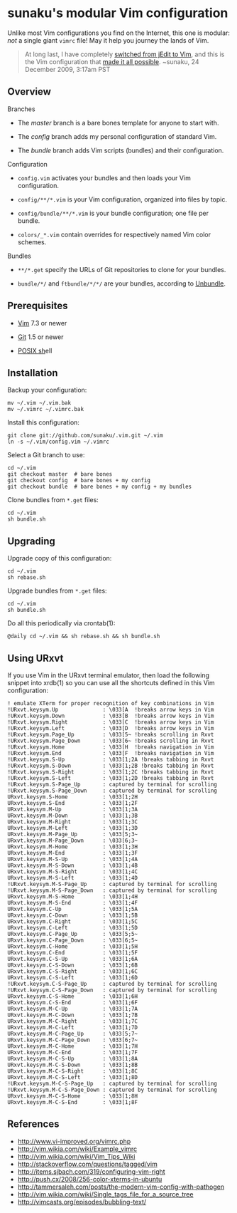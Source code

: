 # sunaku's modular Vim configuration

Unlike most Vim configurations you find on the Internet, this one is modular:
*not* a single giant `vimrc` file!  May it help you journey the lands of Vim.

> At long last, I have completely [switched from jEdit to Vim][1],
> and this is the Vim configuration that [made it all possible][2].
> ~sunaku, 24 December 2009, 3:17am PST

[1]: http://snk.tuxfamily.org/log/switching-from-jedit-to-vim.html
[2]: http://snk.tuxfamily.org/log/vim-script-management-system.html

## Overview

Branches

* The _master_ branch is a bare bones template for anyone to start with.

* The _config_ branch adds my personal configuration of standard Vim.

* The _bundle_ branch adds Vim scripts (bundles) and their configuration.

Configuration

* `config.vim` activates your bundles and then loads your Vim configuration.

* `config/**/*.vim` is your Vim configuration, organized into files by topic.

* `config/bundle/**/*.vim` is your bundle configuration; one file per bundle.

* `colors/_*.vim` contain overrides for respectively named Vim color schemes.

Bundles

* `**/*.get` specify the URLs of Git repositories to clone for your bundles.

* `bundle/*/` and `ftbundle/*/*/` are your bundles, according to [Unbundle].

## Prerequisites

* [Vim](http://www.vim.org/) 7.3 or newer

* [Git](http://git-scm.com/) 1.5 or newer

* [POSIX sh](http://pubs.opengroup.org/onlinepubs/009695399/utilities/sh.html)ell

[Unbundle]: https://github.com/sunaku/vim-unbundle

## Installation

Backup your configuration:

    mv ~/.vim ~/.vim.bak
    mv ~/.vimrc ~/.vimrc.bak

Install this configuration:

    git clone git://github.com/sunaku/.vim.git ~/.vim
    ln -s ~/.vim/config.vim ~/.vimrc

Select a Git branch to use:

    cd ~/.vim
    git checkout master  # bare bones
    git checkout config  # bare bones + my config
    git checkout bundle  # bare bones + my config + my bundles

Clone bundles from `*.get` files:

    cd ~/.vim
    sh bundle.sh

## Upgrading

Upgrade copy of this configuration:

    cd ~/.vim
    sh rebase.sh

Upgrade bundles from `*.get` files:

    cd ~/.vim
    sh bundle.sh

Do all this periodically via crontab(1):

    @daily cd ~/.vim && sh rebase.sh && sh bundle.sh

## Using URxvt

If you use Vim in the URxvt terminal emulator, then load the following
snippet into xrdb(1) so you can use all the shortcuts defined in this
Vim configuration:

    ! emulate XTerm for proper recognition of key combinations in Vim
    !URxvt.keysym.Up              : \033[A  !breaks arrow keys in Vim
    !URxvt.keysym.Down            : \033[B  !breaks arrow keys in Vim
    !URxvt.keysym.Right           : \033[C  !breaks arrow keys in Vim
    !URxvt.keysym.Left            : \033[D  !breaks arrow keys in Vim
    !URxvt.keysym.Page_Up         : \033[5~ !breaks scrolling in Rxvt
    !URxvt.keysym.Page_Down       : \033[6~ !breaks scrolling in Rxvt
    !URxvt.keysym.Home            : \033[H  !breaks navigation in Vim
    !URxvt.keysym.End             : \033[F  !breaks navigation in Vim
    !URxvt.keysym.S-Up            : \033[1;2A !breaks tabbing in Rxvt
    !URxvt.keysym.S-Down          : \033[1;2B !breaks tabbing in Rxvt
    !URxvt.keysym.S-Right         : \033[1;2C !breaks tabbing in Rxvt
    !URxvt.keysym.S-Left          : \033[1;2D !breaks tabbing in Rxvt
    !URxvt.keysym.S-Page_Up       : captured by terminal for scrolling
    !URxvt.keysym.S-Page_Down     : captured by terminal for scrolling
    URxvt.keysym.S-Home           : \033[1;2H
    URxvt.keysym.S-End            : \033[1;2F
    URxvt.keysym.M-Up             : \033[1;3A
    URxvt.keysym.M-Down           : \033[1;3B
    URxvt.keysym.M-Right          : \033[1;3C
    URxvt.keysym.M-Left           : \033[1;3D
    URxvt.keysym.M-Page_Up        : \033[5;3~
    URxvt.keysym.M-Page_Down      : \033[6;3~
    URxvt.keysym.M-Home           : \033[1;3H
    URxvt.keysym.M-End            : \033[1;3F
    URxvt.keysym.M-S-Up           : \033[1;4A
    URxvt.keysym.M-S-Down         : \033[1;4B
    URxvt.keysym.M-S-Right        : \033[1;4C
    URxvt.keysym.M-S-Left         : \033[1;4D
    !URxvt.keysym.M-S-Page_Up     : captured by terminal for scrolling
    !URxvt.keysym.M-S-Page_Down   : captured by terminal for scrolling
    URxvt.keysym.M-S-Home         : \033[1;4H
    URxvt.keysym.M-S-End          : \033[1;4F
    URxvt.keysym.C-Up             : \033[1;5A
    URxvt.keysym.C-Down           : \033[1;5B
    URxvt.keysym.C-Right          : \033[1;5C
    URxvt.keysym.C-Left           : \033[1;5D
    URxvt.keysym.C-Page_Up        : \033[5;5~
    URxvt.keysym.C-Page_Down      : \033[6;5~
    URxvt.keysym.C-Home           : \033[1;5H
    URxvt.keysym.C-End            : \033[1;5F
    URxvt.keysym.C-S-Up           : \033[1;6A
    URxvt.keysym.C-S-Down         : \033[1;6B
    URxvt.keysym.C-S-Right        : \033[1;6C
    URxvt.keysym.C-S-Left         : \033[1;6D
    !URxvt.keysym.C-S-Page_Up     : captured by terminal for scrolling
    !URxvt.keysym.C-S-Page_Down   : captured by terminal for scrolling
    URxvt.keysym.C-S-Home         : \033[1;6H
    URxvt.keysym.C-S-End          : \033[1;6F
    URxvt.keysym.M-C-Up           : \033[1;7A
    URxvt.keysym.M-C-Down         : \033[1;7B
    URxvt.keysym.M-C-Right        : \033[1;7C
    URxvt.keysym.M-C-Left         : \033[1;7D
    URxvt.keysym.M-C-Page_Up      : \033[5;7~
    URxvt.keysym.M-C-Page_Down    : \033[6;7~
    URxvt.keysym.M-C-Home         : \033[1;7H
    URxvt.keysym.M-C-End          : \033[1;7F
    URxvt.keysym.M-C-S-Up         : \033[1;8A
    URxvt.keysym.M-C-S-Down       : \033[1;8B
    URxvt.keysym.M-C-S-Right      : \033[1;8C
    URxvt.keysym.M-C-S-Left       : \033[1;8D
    !URxvt.keysym.M-C-S-Page_Up   : captured by terminal for scrolling
    !URxvt.keysym.M-C-S-Page_Down : captured by terminal for scrolling
    URxvt.keysym.M-C-S-Home       : \033[1;8H
    URxvt.keysym.M-C-S-End        : \033[1;8F

## References

* http://www.vi-improved.org/vimrc.php
* http://vim.wikia.com/wiki/Example_vimrc
* http://vim.wikia.com/wiki/Vim_Tips_Wiki
* http://stackoverflow.com/questions/tagged/vim
* http://items.sjbach.com/319/configuring-vim-right
* http://push.cx/2008/256-color-xterms-in-ubuntu
* http://tammersaleh.com/posts/the-modern-vim-config-with-pathogen
* http://vim.wikia.com/wiki/Single_tags_file_for_a_source_tree
* http://vimcasts.org/episodes/bubbling-text/
